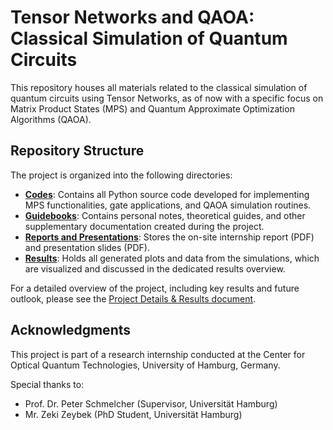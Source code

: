 # Tensor Networks and QAOA: Classical Simulation of Quantum Circuits

This repository houses all materials related to the classical simulation of quantum circuits using Tensor Networks, as of now with a specific focus on Matrix Product States (MPS) and Quantum Approximate Optimization Algorithms (QAOA).

## Repository Structure

The project is organized into the following directories:

- **[Codes](Codes/)**: Contains all Python source code developed for implementing MPS functionalities, gate applications, and QAOA simulation routines.
- **[Guidebooks](Guidebooks/)**: Contains personal notes, theoretical guides, and other supplementary documentation created during the project.
- **[Reports and Presentations](Reports%20and%20Presentations/)**: Stores the on-site internship report (PDF) and presentation slides (PDF).
- **[Results](Results/)**: Holds all generated plots and data from the simulations, which are visualized and discussed in the dedicated results overview.

For a detailed overview of the project, including key results and future outlook, please see the [Project Details & Results document](results.md).

## Acknowledgments

This project is part of a research internship conducted at the Center for Optical Quantum Technologies, University of Hamburg, Germany.

Special thanks to:

- Prof. Dr. Peter Schmelcher (Supervisor, Universität Hamburg)
- Mr. Zeki Zeybek (PhD Student, Universität Hamburg)
